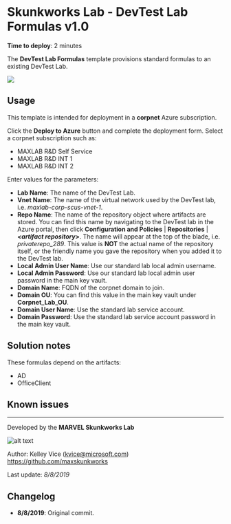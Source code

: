 ﻿# Skunkworks Lab - DevTest Lab Formulas v1.0

**Time to deploy**: 2 minutes

The **DevTest Lab Formulas** template provisions standard formulas to an existing DevTest Lab.

<a href="https://portal.azure.com/#create/Microsoft.Template/uri/https%3A%2F%2Fraw.githubusercontent.com%2Foualabadmins%2Fdevtest%2Fmaster%2Fformulas%2Fazuredeploy.json" target="_blank">
<img src="http://azuredeploy.net/deploybutton.png"/>
</a>

## Usage

This template is intended for deployment in a **corpnet** Azure subscription.

Click the **Deploy to Azure** button and complete the deployment form. Select a corpnet subscription such as:

+ MAXLAB R&D Self Service
+ MAXLAB R&D INT 1
+ MAXLAB R&D INT 2

Enter values for the parameters:

+ **Lab Name**: The name of the DevTest Lab.
+ **Vnet Name**: The name of the virtual network used by the DevTest lab, i.e. _maxlab-corp-scus-vnet-1_.
+ **Repo Name**: The name of the repository object where artifacts are stored. You can find this name by navigating to the DevTest lab in the Azure portal, then click **Configuration and Policies** | **Repositories** | **_\<artifact repository\>_**. The name will appear at the top of the blade, i.e. _privaterepo_289_. This value is **NOT** the actual name of the repository itself, or the friendly name you gave the repository when you added it to the DevTest lab.
+ **Local Admin User Name**: Use our standard lab local admin username.
+ **Local Admin Password**: Use our standard lab local admin user password in the main key vault.
+ **Domain Name**: FQDN of the corpnet domain to join.
+ **Domain OU**: You can find this value in the main key vault under **Corpnet_Lab_OU**.
+ **Domain User Name**: Use the standard lab service account.
+ **Domain Password**: Use the standard lab service account password in the main key vault.

## Solution notes

These formulas depend on the artifacts:

+ AD
+ OfficeClient

## Known issues

___
Developed by the **MARVEL Skunkworks Lab**

![alt text](../../lab_deploy/common/images/maxskunkworkslogo-small.jpg "MARVEL Skunkworks")

Author: Kelley Vice (kvice@microsoft.com)  
https://github.com/maxskunkworks

Last update: _8/8/2019_

## Changelog

+ **8/8/2019**: Original commit.
